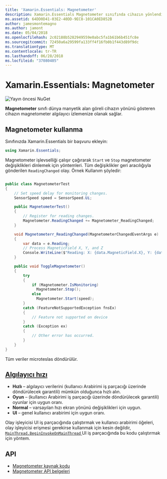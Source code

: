 ```yaml
---
title: 'Xamarin.Essentials: Magnetometer'
description: Xamarin.Essentials Magnetometer sınıfında cihazın yönlendirmesini dünya manyetik alan göre gösterir ve cihazın magnetometer algılayıcı izlemenize izin verir.
ms.assetid: 64DD0D41-03E2-40DD-9EC8-101CA0ED852B
author: jamesmontemagno
ms.author: jamont
ms.date: 05/04/2018
ms.openlocfilehash: 2c02188b5282949559e0abc5fa1b61b6b451fc8e
ms.sourcegitcommit: 72450a6a29599fa133ff4f16fb0b1f443d89f9dc
ms.translationtype: MT
ms.contentlocale: tr-TR
ms.lasthandoff: 06/28/2018
ms.locfileid: "37080405"
---
```

# <a name="xamarinessentials-magnetometer"></a>Xamarin.Essentials: Magnetometer

![Yayın öncesi NuGet](~/media/shared/pre-release.png)

**Magnetometer** sınıfı dünya manyetik alan göreli cihazın yönünü gösteren cihazın magnetometer algılayıcı izlemenize olanak sağlar.

## <a name="using-magnetometer"></a>Magnetometer kullanma

Sınıfınızda Xamarin.Essentials bir başvuru ekleyin:

```csharp
using Xamarin.Essentials;
```

Magnetometer işlevselliği çalışır çağırarak `Start` ve `Stop` magnetometer değişiklikleri dinlemek için yöntemleri. Tüm değişiklikler geri aracılığıyla gönderilen `ReadingChanged` olay. Örnek Kullanım şöyledir:

```csharp

public class MagnetometerTest
{
    // Set speed delay for monitoring changes.
    SensorSpeed speed = SensorSpeed.Ui;

    public MagnetometerTest()
    {
        // Register for reading changes.
        Magnetometer.ReadingChanged += Magnetometer_ReadingChanged;
    }

    void Magnetometerr_ReadingChanged(MagnetometerChangedEventArgs e)
    {
        var data = e.Reading;
        // Process MagneticField X, Y, and Z
        Console.WriteLine($"Reading: X: {data.MagneticField.X}, Y: {data.MagneticField.Y}, Z: {data.MagneticField.Z}");
    }

    public void ToggleMagnetometer()
    {
        try
        {
            if (Magnetometer.IsMonitoring)
              Magnetometer.Stop();
            else
              Magnetometer.Start(speed);
        }
        catch (FeatureNotSupportedException fnsEx)
        {
            // Feature not supported on device
        }
        catch (Exception ex)
        {
            // Other error has occurred.
        }
    }
}
```

Tüm veriler microteslas döndürülür.

## <a name="sensor-speedxrefxamarinessentialssensorspeed"></a>[Algılayıcı hızı](xref:Xamarin.Essentials.SensorSpeed)

- **Hızlı** – algılayıcı verilerini (kullanıcı Arabirimi iş parçacığı üzerinde döndürülecek garantili) mümkün olduğunca hızlı alın.
- **Oyun** – (kullanıcı Arabirimi iş parçacığı üzerinde döndürülecek garantili) oyunlar için uygun oranı.
- **Normal** – varsayılan hızı ekran yönünü değişiklikleri için uygun.
- **UI** – genel kullanıcı arabirimi için uygun oranı.

Olay işleyicisi UI iş parçacığında çalıştırmak ve kullanıcı arabirimi öğeleri, olay işleyicisi erişmesi gerekirse kullanmak için kesin değildir, [ `MainThread.BeginInvokeOnMainThread` ](main-thread.md) UI iş parçacığında bu kodu çalıştırmak için yöntem.

## <a name="api"></a>API

- [Magnetometer kaynak kodu](https://github.com/xamarin/Essentials/tree/master/Xamarin.Essentials/Magnetometer)
- [Magnetometer API belgeleri](xref:Xamarin.Essentials.Magnetometer)
